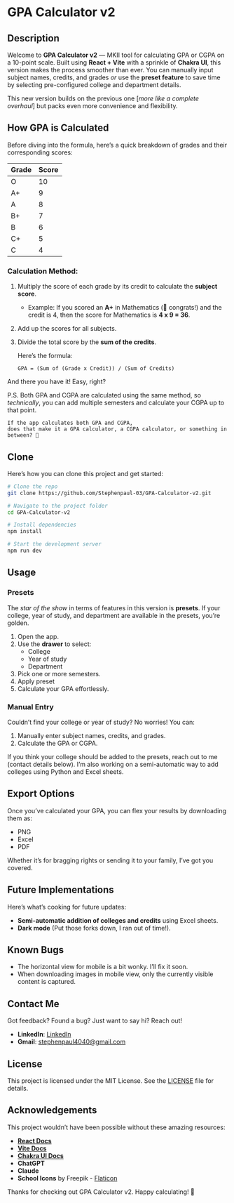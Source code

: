 # GPA Calculator v2

## Description

Welcome to **GPA Calculator v2** — MKII tool for calculating GPA or CGPA on a 10-point scale. Built using **React + Vite** with a sprinkle of **Chakra UI**, this version makes the process smoother than ever. You can manually input subject names, credits, and grades *or* use the **preset feature** to save time by selecting pre-configured college and department details.

This new version builds on the previous one [*more like a complete overhaul*] but packs even more convenience and flexibility. 


## How GPA is Calculated

Before diving into the formula, here’s a quick breakdown of grades and their corresponding scores:

| Grade | Score |
|-------|-------|
| O     | 10    |
| A+    | 9     |
| A     | 8     |
| B+    | 7     |
| B     | 6     |
| C+    | 5     |
| C     | 4     |

### Calculation Method:

1. Multiply the score of each grade by its credit to calculate the **subject score**.
   - Example: If you scored an **A+** in Mathematics (👏 congrats!) and the credit is 4, then the score for Mathematics is **4 x 9 = 36**.

2. Add up the scores for all subjects.

3. Divide the total score by the **sum of the credits**.

   Here’s the formula:
   
   ```
   GPA = (Sum of (Grade x Credit)) / (Sum of Credits)
   ```

And there you have it! Easy, right? 

P.S. Both GPA and CGPA are calculated using the same method, so *technically*, you can add multiple semesters and calculate your CGPA up to that point.

```
If the app calculates both GPA and CGPA, 
does that make it a GPA calculator, a CGPA calculator, or something in between? 🤔
```


## Clone

Here’s how you can clone this project and get started:

```bash
# Clone the repo
git clone https://github.com/Stephenpaul-03/GPA-Calculator-v2.git

# Navigate to the project folder
cd GPA-Calculator-v2

# Install dependencies
npm install

# Start the development server
npm run dev
```

## Usage

### Presets
The *star of the show* in terms of features in this version is **presets**. If your college, year of study, and department are available in the presets, you’re golden. 

1. Open the app.
2. Use the **drawer** to select:
   - College
   - Year of study
   - Department
3. Pick one or more semesters.
4. Apply preset
5. Calculate your GPA effortlessly.

### Manual Entry
Couldn’t find your college or year of study? No worries! You can:

1. Manually enter subject names, credits, and grades.
2. Calculate the GPA or CGPA.

If you think your college should be added to the presets, reach out to me (contact details below). I’m also working on a semi-automatic way to add colleges using Python and Excel sheets.


## Export Options
Once you’ve calculated your GPA, you can flex your results by downloading them as:
- PNG
- Excel
- PDF

Whether it’s for bragging rights or sending it to your family, I’ve got you covered. 


## Future Implementations
Here’s what’s cooking for future updates:
- **Semi-automatic addition of colleges and credits** using Excel sheets.
- **Dark mode** (Put those forks down, I ran out of time!).


## Known Bugs
- The horizontal view for mobile is a bit wonky. I’ll fix it soon.
- When downloading images in mobile view, only the currently visible content is captured. 


## Contact Me
Got feedback? Found a bug? Just want to say hi? Reach out!

- **LinkedIn**: [LinkedIn](https://www.linkedin.com/in/stephen-paul-i/)
- **Gmail**: stephenpaul4040@gmail.com


## License
This project is licensed under the MIT License. See the [LICENSE](./LICENSE) file for details.


## Acknowledgements
This project wouldn’t have been possible without these amazing resources:
- [**React Docs**](https://react.dev/learn)
- [**Vite Docs**](https://vitejs.dev/guide/)
- [**Chakra UI Docs**](https://chakra-ui.com/docs)
- **ChatGPT**
- **Claude**
- **School Icons** by Freepik - [Flaticon](https://www.flaticon.com/free-icons/school)

Thanks for checking out GPA Calculator v2. Happy calculating! 🎉

